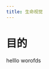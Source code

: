 ```yaml
---
title: 生命视觉
---
```


# 目的

<CopyRight/>

<Badge class="danger">
    helllo worofds
</Badge>

<Contributors/>

<Echarts />

<script setup lang="ts">
import { onMounted, onUnmounted, Ref, ref } from 'vue'
import { ECharts, EChartsOption, init } from 'echarts'

let chart: ECharts;
const chartRef: Ref<HTMLElement | null> = ref(null)
// 初始化图表

const initChart = () => {
  const option: EChartsOption = {
    backgroundColor: 'white',

  title: {
    text: '能力表',
    left: 'center',
    top: 20,
    textStyle: {
      color: '#000'
    }
  },

  tooltip: {
    trigger: 'item'
  },

  visualMap: {
    show: false,
    min: 80,
    max: 600,
    inRange: {
      colorLightness: [0, 1]
    }
  },
  series: [
    {
      name: 'Access From',
      type: 'pie',
      radius: '55%',
      center: ['50%', '50%'],
      data: [
        { value: 335, name: 'Direct' },
        { value: 310, name: 'Email' },
        { value: 274, name: 'Union Ads' },
        { value: 235, name: 'Video Ads' },
        { value: 400, name: 'Search Engine' }
      ].sort(function (a, b) {
        return a.value - b.value;
      }),
      roseType: 'radius',
      label: {
        color: '#000'
      },
      labelLine: {
        lineStyle: {
          color: '#000'
        },
        smooth: 0.2,
        length: 10,
        length2: 20
      },
      itemStyle: {
        color: '#c23531',
        shadowBlur: 200,
        shadowColor: 'rgba(0, 0, 0, 0.05)'
      },

      animationType: 'scale',
      animationEasing: 'elasticOut',
      animationDelay: function (idx) {
        return Math.random() * 200;
      }
    }
  ]
  };
  chart.setOption(option);
}
// 更新图表
const updateChart = () => {
  const option: EChartsOption = {
    xAxis: {
      data: ['Mon', 'Tue', 'Wed', 'Thu', 'Fri', 'Sat', 'Sun']
    },
    series: [
      {
        data: [150, 230, 224, 218, 135, 147, 260]
      }
    ]
  };
  chart.setOption(option);
}
// 声明定时器
let interval: number | null = null;
onMounted(() => {
  chart = init(chartRef.value as HTMLElement)
  initChart()
  // 延时2秒后执行增量更新
  setTimeout(() => {
    updateChart()
  }, 2000)
  // 添加定时器，每隔5秒重新渲染图表
  interval = setInterval(() => {
    chart.clear()
    initChart()
    updateChart()
  }, 50000)
})
// 卸载组件时清除定时器
onUnmounted(() => {
  interval && clearInterval(interval)
})
</script>

  <div class="chart" ref="chartRef"></div>


<style scoped>
.chart {
  width: 370px;
  height: 400px;
}
</style>


